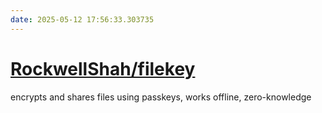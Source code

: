 ```yaml
---
date: 2025-05-12 17:56:33.303735
---
```


# [RockwellShah/filekey](https://github.com/RockwellShah/filekey)

encrypts and shares files using passkeys, works offline, zero-knowledge